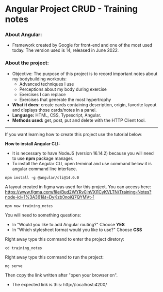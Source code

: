 # Angular Project CRUD - Training notes


### <b>About Angular:</b>
- Framework created by Google for front-end and one of the most used today. The version used is 14, released in June 2022.

### <b>About the project:</b>
- Objective: The purpose of this project is to record important notes about my bodybuilding workouts:
  - Advanced techniques I use
  - Perceptions about my body during exercise
  - Exercises I can replace
  - Exercises that generate the most hypertrophy
- <strong>What it does:</strong> create cards containing description, origin, favorite layout and displays those cards/notes in a panel.
- <strong>Language:</strong> HTML, CSS, Typescript, Angular.
- <strong>Methods used:</strong> get, post, put and delete with the HTTP Client tool.

---

If you want learning how to create this project use the tutorial below:

<b>How to install Angular CLI:</b>
- It is necessary to have NodeJS (version 16.14.2) because you will need to use <b>npm</b> package manager.
- To install the Angular CLI, open terminal and use command below it is angular command line interface.

```
npm install -g @angular/cli@14.0.0
```
A layout created in figma was used for this project. You can access here: https://www.figma.com/file/Bud2WYRv0lnVXI1CyKVLTN/Training-Notes?node-id=1%3A361&t=DyKzb0noiQ7QYMVt-1


```
npm new training_notes
```

You will need to something questions:
- In "Would you like to add Angular routing?" Choose <b>YES</b>
- In "Which stylesheet format would you like to use?" Choose <b>CSS</b>

Right away type this command to enter the project diretory:
```
cd training_notes
```

Right away type this command to run the project:
```
ng serve
```
Then copy the link written after "open your browser on".
- The expected link is this: http://localhost:4200/